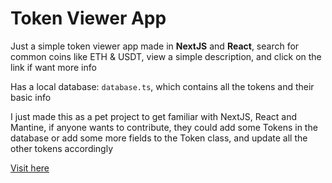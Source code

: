 # Token Viewer App

Just a simple token viewer app made in **NextJS** and **React**, search for common coins like ETH & USDT, view a simple description, and click on the link if want more info

Has a local database: ```database.ts```, which contains all the tokens and their basic info

I just made this as a pet project to get familiar with NextJS, React and Mantine, if anyone wants to contribute, they could add some Tokens in the database or add some more fields to the Token class, and update all the other tokens accordingly

[Visit here](https://next-cryptocurrencies-handbook.vercel.app)
